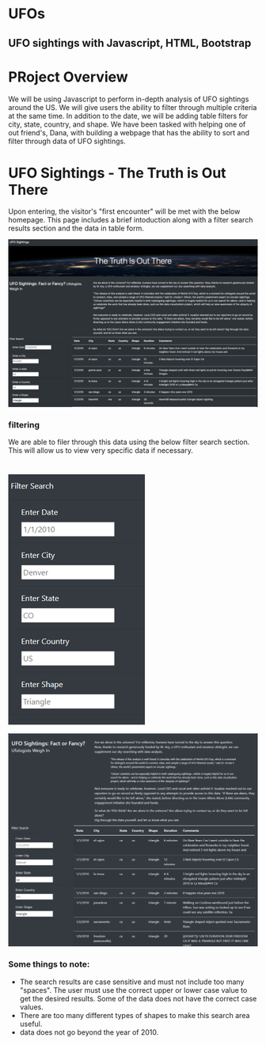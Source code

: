 # UFOs

## UFO sightings with Javascript, HTML, Bootstrap

# PRoject Overview

We will be using Javascript to perform in-depth analysis of UFO sightings around the US.  We will give users the ability to filter through multiple criteria at the same time. In addition to the date, we will be adding table filters for city, state, country, and shape.
We have been tasked with helping one of out friend's, Dana, with building a webpage that has the ability to sort and filter through data of UFO sightings.

# UFO Sightings - The Truth is Out There

Upon entering, the visitor's "first encounter" will be met with the below homepage.  This page includes a brief intoduction along with a filter search results section and the data in table form.

![Webpage](https://github.com/Kwhitiak/UFOs/blob/main/static/images/Webpage.png)

### filtering 

We are able to filer through this data using the below filter search section.  This will allow us to view very specific data if necessary.
#
![Filter_search](https://github.com/Kwhitiak/UFOs/blob/main/static/images/Filer_search.png)

![filtered_results_CA_Triangle](https://github.com/Kwhitiak/UFOs/blob/main/static/images/filtered_results_CA_Triangle.png)

### Some things to note:



 - The search results are case sensitive and must not include too many "spaces".  The user must use the correct upper or lower case value to get the desired results.  Some of the data does not have the correct case values.
 - There are too many different types of shapes to make this search area useful.
 - data does not go beyond the year of 2010.
 







